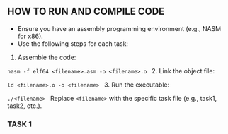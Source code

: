 
## HOW TO RUN AND COMPILE CODE
- Ensure you have an assembly programming environment (e.g., NASM for x86).
- Use the following steps for each task:
1. Assemble the code:

``` nasm -f elf64 <filename>.asm -o <filename>.o  ```
2. Link the object file:

``` ld <filename>.o -o <filename>  ```
3. Run the executable:

``` ./<filename>  ```
Replace ```<filename>``` with the specific task file (e.g., task1, task2, etc.).


### TASK 1
